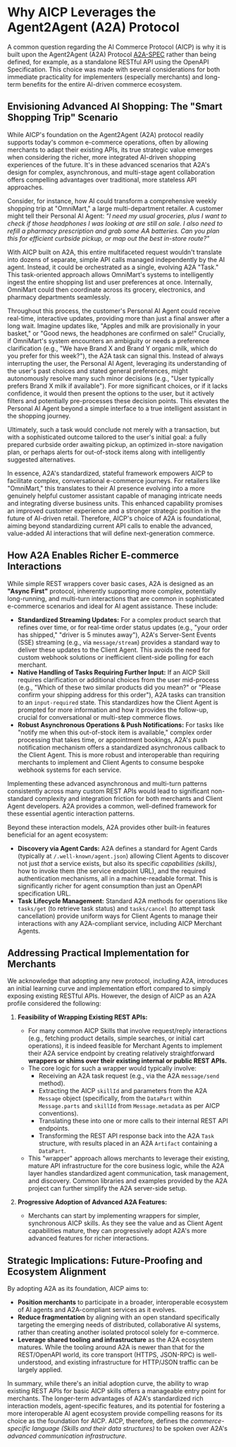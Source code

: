 # Why AICP Leverages the Agent2Agent (A2A) Protocol

A common question regarding the AI Commerce Protocol (AICP) is why it is built upon the Agent2Agent (A2A) Protocol [A2A-SPEC] rather than being defined, for example, as a standalone RESTful API using the OpenAPI Specification. This choice was made with several considerations for both immediate practicality for implementers (especially merchants) and long-term benefits for the entire AI-driven commerce ecosystem.

## Envisioning Advanced AI Shopping: The "Smart Shopping Trip" Scenario

While AICP's foundation on the Agent2Agent (A2A) protocol readily supports today's common e-commerce operations, often by allowing merchants to adapt their existing APIs, its true strategic value emerges when considering the richer, more integrated AI-driven shopping experiences of the future. It's in these advanced scenarios that A2A's design for complex, asynchronous, and multi-stage agent collaboration offers compelling advantages over traditional, more stateless API approaches.

Consider, for instance, how AI could transform a comprehensive weekly shopping trip at "OmniMart," a large multi-department retailer. A customer might tell their Personal AI Agent: *"I need my usual groceries, plus I want to check if those headphones I was looking at are still on sale. I also need to refill a pharmacy prescription and grab some AA batteries. Can you plan this for efficient curbside pickup, or map out the best in-store route?"*

With AICP built on A2A, this entire multifaceted request wouldn't translate into dozens of separate, simple API calls managed independently by the AI agent. Instead, it could be orchestrated as a single, evolving A2A "Task." This task-oriented approach allows OmniMart's systems to intelligently ingest the entire shopping list and user preferences at once. Internally, OmniMart could then coordinate across its grocery, electronics, and pharmacy departments seamlessly.

Throughout this process, the customer's Personal AI Agent could receive real-time, interactive updates, providing more than just a final answer after a long wait. Imagine updates like, "Apples and milk are provisionally in your basket," or "Good news, the headphones are confirmed on sale!" Crucially, if OmniMart's system encounters an ambiguity or needs a preference clarification (e.g., "We have Brand X and Brand Y organic milk, which do you prefer for this week?"), the A2A task can signal this. Instead of always interrupting the user, the Personal AI Agent, leveraging its understanding of the user's past choices and stated general preferences, might autonomously resolve many such minor decisions (e.g., "User typically prefers Brand X milk if available"). For more significant choices, or if it lacks confidence, it would then present the options to the user, but it actively filters and potentially pre-processes these decision points. This elevates the Personal AI Agent beyond a simple interface to a true intelligent assistant in the shopping journey.

Ultimately, such a task would conclude not merely with a transaction, but with a sophisticated outcome tailored to the user's initial goal: a fully prepared curbside order awaiting pickup, an optimized in-store navigation plan, or perhaps alerts for out-of-stock items along with intelligently suggested alternatives.

In essence, A2A's standardized, stateful framework empowers AICP to facilitate complex, conversational e-commerce journeys. For retailers like "OmniMart," this translates to their AI presence evolving into a more genuinely helpful customer assistant capable of managing intricate needs and integrating diverse business units. This enhanced capability promises an improved customer experience and a stronger strategic position in the future of AI-driven retail. Therefore, AICP's choice of A2A is foundational, aiming beyond standardizing current API calls to enable the advanced, value-added AI interactions that will define next-generation commerce.

## How A2A Enables Richer E-commerce Interactions

While simple REST wrappers cover basic cases, A2A is designed as an **"Async First"** protocol, inherently supporting more complex, potentially long-running, and multi-turn interactions that are common in sophisticated e-commerce scenarios and ideal for AI agent assistance. These include:

-   **Standardized Streaming Updates:** For a complex product search that refines over time, or for real-time order status updates (e.g., "your order has shipped," "driver is 5 minutes away"), A2A's Server-Sent Events (SSE) streaming (e.g., via `message/stream`) provides a standard way to deliver these updates to the Client Agent. This avoids the need for custom webhook solutions or inefficient client-side polling for each merchant.
-   **Native Handling of Tasks Requiring Further Input:** If an AICP Skill requires clarification or additional choices from the user mid-process (e.g., "Which of these two similar products did you mean?" or "Please confirm your shipping address for this order"), A2A tasks can transition to an `input-required` state. This standardizes how the Client Agent is prompted for more information and how it provides the follow-up, crucial for conversational or multi-step commerce flows.
-   **Robust Asynchronous Operations & Push Notifications:** For tasks like "notify me when this out-of-stock item is available," complex order processing that takes time, or appointment bookings, A2A's push notification mechanism offers a standardized asynchronous callback to the Client Agent. This is more robust and interoperable than requiring merchants to implement and Client Agents to consume bespoke webhook systems for each service.

Implementing these advanced asynchronous and multi-turn patterns consistently across many custom REST APIs would lead to significant non-standard complexity and integration friction for both merchants and Client Agent developers. A2A provides a common, well-defined framework for these essential agentic interaction patterns.

Beyond these interaction models, A2A provides other built-in features beneficial for an agent ecosystem:

-   **Discovery via Agent Cards:** A2A defines a standard for Agent Cards (typically at `/.well-known/agent.json`) allowing Client Agents to discover not just *that* a service exists, but also its specific *capabilities (skills)*, how to invoke them (the service endpoint URL), and the required authentication mechanisms, all in a machine-readable format. This is significantly richer for agent consumption than just an OpenAPI specification URL.
-   **Task Lifecycle Management:** Standard A2A methods for operations like `tasks/get` (to retrieve task status) and `tasks/cancel` (to attempt task cancellation) provide uniform ways for Client Agents to manage their interactions with any A2A-compliant service, including AICP Merchant Agents.

## Addressing Practical Implementation for Merchants

We acknowledge that adopting any new protocol, including A2A, introduces an initial learning curve and implementation effort compared to simply exposing existing RESTful APIs. However, the design of AICP as an A2A profile considered the following:

1.  **Feasibility of Wrapping Existing REST APIs:**
    -   For many common AICP Skills that involve request/reply interactions (e.g., fetching product details, simple searches, or initial cart operations), it is indeed feasible for Merchant Agents to implement their A2A service endpoint by creating relatively straightforward **wrappers or shims over their existing internal or public REST APIs.**
    -   The core logic for such a wrapper would typically involve:
        -   Receiving an A2A task request (e.g., via the A2A `message/send` method).
        -   Extracting the AICP `skillId` and parameters from the A2A `Message` object (specifically, from the `DataPart` within `Message.parts` and `skillId` from `Message.metadata` as per AICP conventions).
        -   Translating these into one or more calls to their internal REST API endpoints.
        -   Transforming the REST API response back into the A2A `Task` structure, with results placed in an A2A `Artifact` containing a `DataPart`.
    -   This "wrapper" approach allows merchants to leverage their existing, mature API infrastructure for the core business logic, while the A2A layer handles standardized agent communication, task management, and discovery. Common libraries and examples provided by the A2A project can further simplify the A2A server-side setup.

2.  **Progressive Adoption of Advanced A2A Features:**
    -   Merchants can start by implementing wrappers for simpler, synchronous AICP skills. As they see the value and as Client Agent capabilities mature, they can progressively adopt A2A's more advanced features for richer interactions.

## Strategic Implications: Future-Proofing and Ecosystem Alignment

By adopting A2A as its foundation, AICP aims to:

-   **Position merchants** to participate in a broader, interoperable ecosystem of AI agents and A2A-compliant services as it evolves.
-   **Reduce fragmentation** by aligning with an open standard specifically targeting the emerging needs of distributed, collaborative AI systems, rather than creating another isolated protocol solely for e-commerce.
-   **Leverage shared tooling and infrastructure** as the A2A ecosystem matures. While the tooling around A2A is newer than that for the REST/OpenAPI world, its core transport (HTTPS, JSON-RPC) is well-understood, and existing infrastructure for HTTP/JSON traffic can be largely applied.

In summary, while there's an initial adoption curve, the ability to wrap existing REST APIs for basic AICP skills offers a manageable entry point for merchants. The longer-term advantages of A2A's standardized rich interaction models, agent-specific features, and its potential for fostering a more interoperable AI agent ecosystem provide compelling reasons for its choice as the foundation for AICP. AICP, therefore, defines the *commerce-specific language (Skills and their data structures)* to be spoken over A2A's *advanced communication infrastructure*.

[A2A-SPEC]: https://google.github.io/A2A/specification/
